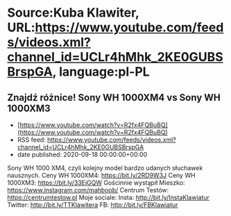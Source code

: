 # Source:Kuba Klawiter, URL:https://www.youtube.com/feeds/videos.xml?channel_id=UCLr4hMhk_2KE0GUBSBrspGA, language:pl-PL

## Znajdź różnice! Sony WH 1000XM4 vs Sony WH 1000XM3
 - [https://www.youtube.com/watch?v=R2fx4FQBuBQ](https://www.youtube.com/watch?v=R2fx4FQBuBQ)
 - RSS feed: https://www.youtube.com/feeds/videos.xml?channel_id=UCLr4hMhk_2KE0GUBSBrspGA
 - date published: 2020-09-18 00:00:00+00:00

Sony WH 1000 XM4, czyli kolejny model bardzo udanych słuchawek nausznych.
Ceny WH 1000XM4: https://bit.ly/2RD9W3J
Ceny WH 1000XM3: https://bit.ly/33EjGQW
Gościnnie wystąpił Mieszko: https://www.instagram.com/mahboob/
Centrum Testów: https://centrumtestow.pl
Moje sociale: 
Insta: http://bit.ly/InstaKlawiatur 
Twitter: http://bit.ly/TTKlawitera
FB: http://bit.ly/FBKlawiatur

